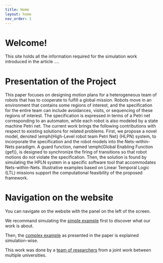```yaml
---
title: Home
layout: home
nav_order: 1
---
```


# Welcome! 

This site holds all the information required for the simulation work introduced in the article ....


# Presentation of the Project 

This paper focuses on designing motion plans for a heterogeneous team of robots that has to cooperate to fulfill a global mission. Robots move in an environment that contains some regions of interest, and the specification for the entire team can include avoidances, visits, or sequencing of these regions of interest. The specification is expressed in terms of a Petri net corresponding to an automaton, while each robot is also modeled by a state machine Petri net. The current work brings the following contributions with respect to existing solutions for related problems. First, we propose a novel model, denoted \emph{High-Level robot team Petri Net} (HLPN) system, to incorporate the specification and the robot models into the Nets-within-Nets paradigm. A guard function, named \emph{Global Enabling Function (gef)}, is designed to synchronize the firing of transitions so that robot motions do not violate the specification. Then, the solution is found by simulating the HPLN system in a specific software tool that accommodates Nets-within-Nets. Illustrative examples based on Linear Temporal Logic (LTL) missions support the computational feasibility of the proposed framework. 


# Navigation on the website 

You can navigate on the website with the panel on the left of the screen. 

We recommand simulating the [simple example](../simple_ex.html) first to discover what our work is about. 

Then, the [complex example]() as presented in the paper is explained simulation-wise. 


This work was done by a [team of researchers](../team.html) from a joint work between multiple universities. 


